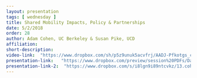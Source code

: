 ```yaml
---
layout: presentation
tags: [ wednesday ]
title: Shared Mobility Impacts, Policy & Partnerships
date: 5/2/2018
order: 28
author: Adam Cohen, UC Berkeley & Susan Pike, UCD
affiliation: 
short-description:
video-link:  "https://www.dropbox.com/sh/p5z9unuk5acvfrj/AADJ-Pfkotgs_cfMO6bmv3E8a/Day2/2018-05-02_Cal-ITC_Day2-12.Cohen-and-Pike.mp4"  
presentation-link:   "https://www.dropbox.com/preview/session%20PDFs/Day2/13.cohen_Cal%20ITP%20Talk_v2.pdf"  
presentation-link-2:  "https://www.dropbox.com/s/i8lgn9i89ntcvkz/13.cohen_Cal%20ITP%20Talk_v2.pdf?dl=0"
---
```

